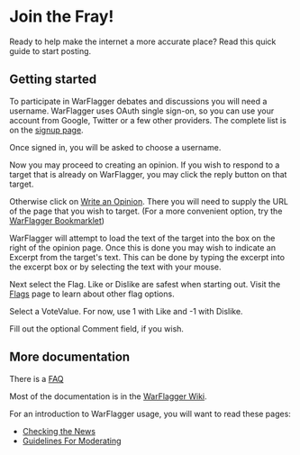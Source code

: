 # Join the Fray!

Ready to help make the internet a more accurate place? Read this quick guide to start posting.


## Getting started

To participate in WarFlagger debates and discussions you will need a username. WarFlagger uses OAuth single sign-on, so you can use your account from Google, Twitter or a few other providers. The complete list is on the [signup page](http://warflagger.net/clath/login).

Once signed in, you will be asked to choose a username.

Now you may proceed to creating an opinion. If you wish to respond to a target that is already on WarFlagger, you may click the reply button on that target. 

Otherwise click on [Write an Opinion](http://warflagger.net/opinion/). There you will need to supply the URL of the page that you wish to target. (For a more convenient option, try the [WarFlagger Bookmarklet](http://warflagger.net/bookmarklet/))

WarFlagger will attempt to load the text of the target into the box on the right of the opinion page. Once this is done you may wish to indicate an Excerpt from the target's text. This can be done by typing the excerpt into the excerpt box or by selecting the text with your mouse. 

Next select the Flag. Like or Dislike are safest when starting out. Visit the [Flags](http://warflagger.net/flags/) page to learn about other flag options.

Select a VoteValue. For now, use 1 with Like and -1 with Dislike.

Fill out the optional Comment field, if you wish.

## More documentation

There is a [FAQ](http://warflagger.net/faq/)

Most of the documentation is in the [WarFlagger Wiki](https://github.com/BnMcGn/warflagger/wiki/).

For an introduction to WarFlagger usage, you will want to read these pages:

- [Checking the News](https://github.com/BnMcGn/warflagger/wiki/Checking-the-News)
- [Guidelines For Moderating](https://github.com/BnMcGn/warflagger/wiki/Guidelines-for-Moderating)
